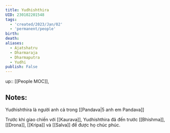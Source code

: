 ```yaml
---
title: Yudhishthira
UID: 230102201548
tags:
  - 'created/2023/Jan/02'
  - 'permanent/people'
birth:
death:
aliases:
  - Ajatshatru
  - Dharmaraja
  - Dharmaputra
  - Yudhi
publish: False
---
```

up:: [[People MOC]],

## Notes:
Yudhishthira là người anh cả trong [[Pandava|5 anh em Pandava]]

Trước khi giao chiến với [[Kaurava]], Yudhishthira đã đến trước [[Bhishma]], [[Drona]], [[Kripa]] và [[Salva]] để được họ chúc phúc.
